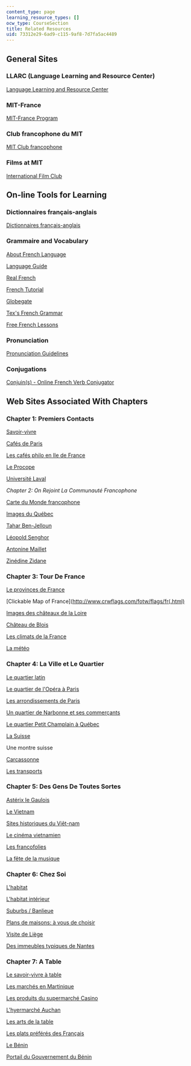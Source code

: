 ```yaml
---
content_type: page
learning_resource_types: []
ocw_type: CourseSection
title: Related Resources
uid: 73312e29-6ad9-c115-9af8-7d7fa5ac4489
---
```


General Sites
-------------

### LLARC (Language Learning and Resource Center)

[Language Learning and Resource Center](http://mitgsl.mit.edu/)

### MIT-France

[MIT-France Program](https://misti.mit.edu/mit-france)

### Club francophone du MIT

[MIT Club francophone](http://web.mit.edu/francophone/www/index.html)

### Films at MIT

[International Film Club](http://web.mit.edu/ifilm/www)

On-line Tools for Learning
--------------------------

### Dictionnaires français-anglais

[Dictionnaires français-anglais](http://dico.isc.cnrs.fr/dico_html/fr/dico_tr.html)

### Grammaire and Vocabulary

[About French Language](http://french.about.com/)

[Language Guide](http://www.languageguide.org/francais/)

[Real French](https://web.archive.org/web/20060702060158/http://www.realfrench.net/fv/index.php#trav)

[French Tutorial](http://www.frenchtutorial.com/)

[Globegate](http://www.utm.edu/staff/globeg/gramm.shtml)

[Tex's French Grammar](http://www.laits.utexas.edu/tex/gr/)

[Free French Lessons](http://www.france-pub.com/french/index.html)

### Pronunciation

[Pronunciation Guidelines](http://www.jump-gate.com/languages/french/french1.html)

### Conjugations

[Conjuin(s) - Online French Verb Conjugator](http://www.tatsuto.com/conjuin/)

Web Sites Associated With Chapters
----------------------------------

### Chapter 1: Premiers Contacts

[Savoir-vivre](https://classycolibri.com/savoir-vivre-etiquette-et-bonnes-manieres/)

[Cafés de Paris](http://web.archive.org/web/20110101224434/http://paris.org/Cafes/)

[Les cafés philo en Ile de France](https://www.petitfute.com/r2-ile-de-france/c1169-s-amuser-sortir/c182-bar-cafe/c197-cafe-philo-litteraire/)

[Le Procope](http://www.procope.com/)

[Université Laval](http://www.ulaval.ca/)

_Chapter_ _2: On Rejoint La Communauté_ _Francophone_

[Carte du Monde francophone](https://web.archive.org/web/20070101054448/http://www.diplomatie.gouv.fr/fr/thematiques_830/francophonie-langue-francaise_1040/francophonie_3026/francais-dans-monde_11936/carte-du-monde-francophone_6513.html)

[Images du Québec](https://www.quebec-cite.com/en)

[Tahar Ben-Jelloun](https://www.theparisreview.org/interviews/893/the-art-of-fiction-no-159-tahar-ben-jelloun)

[Léopold Senghor](http://www.britannica.com/biography/Leopold-Senghor)

[Antonine Maillet](https://www.thecanadianencyclopedia.ca/en/article/antonine-maillet)

[Zinédine Zidane](https://www.biography.com/athlete/zinedine-zidane)

### Chapter 3: Tour De France

[Le provinces de France](http://www.tourisme.fr)

[Clickable Map of France](http://www.crwflags.com/fotw/flags/fr(.html)

[Images des châteaux de la Loire](https://artsandculture.google.com/project/loire-castles)

[Château de Blois](http://www.chateaudeblois.fr/)

[Les climats de la France](http://www.histgeo.ac-aix-marseille.fr/enseign/houot/france/frclim.htm)

[La météo](http://www.meteofrance.com/FR/mameteo/prevPays.jsp?LIEUID=FRANCE)

### Chapter 4: La Ville et Le Quartier

[Le quartier latin](https://web.archive.org/web/20150524171650/http://www.insecula.com/musee/M0112.html)

[Le quartier de l'Opéra à Paris](https://web.archive.org/web/20150524032219/http://www.insecula.com/zone/Z0007337.html)

[Les arrondissements de Paris](http://www.pariszoom.com/)

[Un quartier de Narbonne et ses commerçants](http://www.voltaire-joffre.com/)

[Le quartier Petit Champlain à Québec](http://web.archive.org/web/20070405212506/http://www.quartier-petit-champlain.qc.ca/
)

[La Suisse](http://www.myswitzerland.com/map/?lang=fr)

Une montre suisse

[Carcassonne](http://www.carcassonne.org/)

[Les transports](http://www.cortland.edu/flteach/civ/transpor/transp.htm)

### Chapter 5: Des Gens De Toutes Sortes

[Astérix le Gaulois](http://www.asterix.tm.fr/)

[Le Vietnam](http://www.atlasgeo.net/htmlg/Vietnam.htm)

[Sites historiques du Viêt-nam](http://perso.club-internet.fr/gilkergu/)

[Le cinéma vietnamien](https://culture360.asef.org/resources/le-cinema-vietnamien-vietnamese-cinema/)

[Les francofolies](http://www.francofolies.fr/)

[La fête de la musique](http://fetedelamusique.culture.fr/)

### Chapter 6: Chez Soi

[L'habitat](http://www.cortland.edu/flteach/civ/habitat/habita1.htm)

[L'habitat intérieur](http://www.cortland.edu/flteach/civ/habitat2/habita2.htm)

[Suburbs / Banlieue](http://en.wikipedia.org/wiki/Banlieue)

[Plans de maisons: à vous de choisir](http://www.ideesmaison.com/Construction/Plans-de-maisons/)

[Visite de Liège](https://www.visitezliege.be/en/do-see)

[Des immeubles typiques de Nantes](http://www.nantes44.com/urba_archi/faceoriginale/quai_fosse.htm)

### Chapter 7: A Table

[Le savoir-vivre à table](http://www.abritel.fr/info/guide/conseils/us-coutumes/savoir-vivre-table)

[Les marchés en Martinique](http://www.zananas-martinique.com/martinique-fort-de-france/marches.htm)

[Les produits du supermarché Casino](http://www.casino.fr/)

[L'hyermarché Auchan](http://www.auchan.fr/)

[Les arts de la table](http://www.diplomatie.gouv.fr/en/)

[Les plats préférés des Français](http://www.tns-sofres.com/)

[Le Bénin](https://www.cia.gov/library/publications/the-world-factbook/geos/bn.html
)

[Portail du Gouvernement du Bénin](http://www.gouv.bj/#)